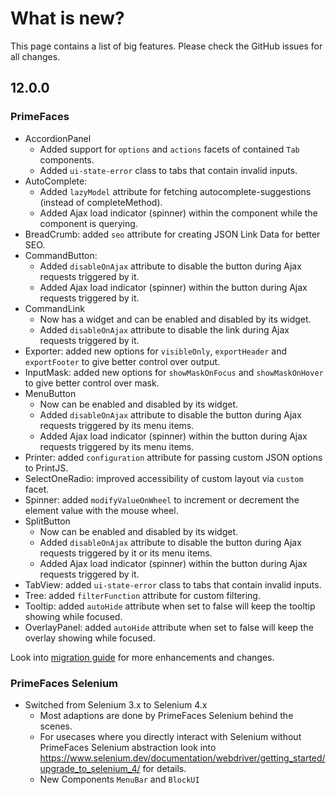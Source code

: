 # What is new?

This page contains a list of big features. Please check the GitHub issues for all changes.

## 12.0.0

### PrimeFaces

* AccordionPanel
  * Added support for `options` and `actions` facets of contained `Tab` components.
  * Added `ui-state-error` class to tabs that contain invalid inputs.
* AutoComplete:
  * Added `lazyModel` attribute for fetching autocomplete-suggestions (instead of completeMethod).
  * Added Ajax load indicator (spinner) within the component while the component is querying.
* BreadCrumb: added `seo` attribute for creating JSON Link Data for better SEO.
* CommandButton:
  * Added `disableOnAjax` attribute to disable the button during Ajax requests triggered by it.
  * Added Ajax load indicator (spinner) within the button during Ajax requests triggered by it.
* CommandLink
  * Now has a widget and can be enabled and disabled by its widget.
  * Added `disableOnAjax` attribute to disable the link during Ajax requests triggered by it.
* Exporter: added new options for `visibleOnly`, `exportHeader` and `exportFooter` to give better control over output.
* InputMask: added new options for `showMaskOnFocus` and `showMaskOnHover` to give better control over mask.
* MenuButton
  * Now can be enabled and disabled by its widget.
  * Added `disableOnAjax` attribute to disable the button during Ajax requests triggered by its menu items.
  * Added Ajax load indicator (spinner) within the button during Ajax requests triggered by its menu items.
* Printer: added `configuration` attribute for passing custom JSON options to PrintJS.
* SelectOneRadio: improved accessibility of custom layout via `custom` facet.
* Spinner: added `modifyValueOnWheel` to increment or decrement the element value with the mouse wheel.
* SplitButton
  * Now can be enabled and disabled by its widget.
  * Added `disableOnAjax` attribute to disable the button during Ajax requests triggered by it or its menu items.
  * Added Ajax load indicator (spinner) within the button during Ajax requests triggered by it.
* TabView: added `ui-state-error` class to tabs that contain invalid inputs.
* Tree: added `filterFunction` attribute for custom filtering.
* Tooltip: added `autoHide` attribute when set to false will keep the tooltip showing while focused.
* OverlayPanel: added `autoHide` attribute when set to false will keep the overlay showing while focused.

Look into [migration guide](https://primefaces.github.io/primefaces/12_0_0/#/../migrationguide/12_0_0) for more enhancements and changes.

### PrimeFaces Selenium 

* Switched from Selenium 3.x to Selenium 4.x
  * Most adaptions are done by PrimeFaces Selenium behind the scenes.
  * For usecases where you directly interact with Selenium without PrimeFaces Selenium abstraction look into https://www.selenium.dev/documentation/webdriver/getting_started/upgrade_to_selenium_4/ for details.
  * New Components `MenuBar` and `BlockUI`
